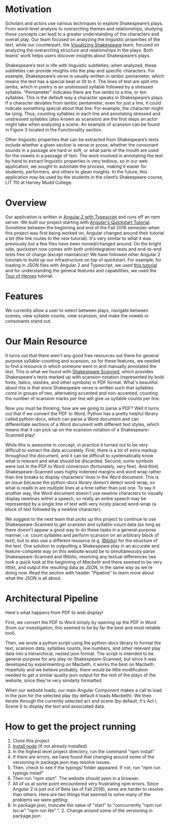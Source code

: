 # Motivation
Scholars and actors use various techniques to explore Shakespeare’s plays. From word-level analysis to overarching themes and relationships, studying these concepts can lead to a greater understanding of the characters and overall play. Our team focused on analyzing the linguistic properties of the text, while our counterpart, the <a href="https://github.com/janehwu/shakespeare">Visualizing Shakespeare</a> team, focused on analyzing the overarching structure and relationships in the plays. Both teams’ work helps users discover insights about Shakespeare’s plays. 

Shakespeare’s text is rife with linguistic subtleties; when analyzed, these subtleties can provide insights into the play and specific characters. For example, Shakespeare’s verse is usually written in iambic pentameter, which means the text has a special beat or lilt to it. The lines of text are split into iambs, which in poetry is an unstressed syllable followed by a stressed syllable. “Pentameter” indicates there are five iambs to a line, or ten syllables. This is the default way a character speaks in Shakespeare’s plays. If a character deviates from iambic pentameter, even for just a line, it could indicate something special about that line. For example, the character might be lying. Thus, counting syllables in each line and annotating stressed and unstressed syllables (also known as scansion) are the first steps an actor might take when analyzing a scene. An example of scansion can be found in Figure 3 located in the Functionality section.

Other linguistic properties that can be extracted from Shakespeare’s texts include whether a given section is verse or prose, whether the consonant sounds in a passage are hard or soft, or what parts of the mouth are used for the vowels in a passage of text. The work involved in annotating the text by hand to extract linguistic properties is very tedious, so in our web application, we sought to automate the process, making it easier for students, performers, and others to glean insights. In the future, this application may be used by the students in the client’s Shakespeare course, LIT 110 at Harvey Mudd College.

# Overview
Our application is written in <a href="https://angular.io/docs/ts/latest/">Angular 2 with Typescript</a> and runs off an npm server. We built our project starting with <a href="https://angular.io/docs/ts/latest/guide/setup.html">Angular's Quickstart Tutorial</a>. Sometime between the beginning and end of the Fall 2016 semester when this project was first being worked on, Angular changed around their tutorial a bit (the link routes to the <i>new</i> tutorial). It's very similar to what it was previously but a few files have been moved/changed around. On the bright side, quickstart now comes with both unit/integration tests and end-to-end tests free of charge (except maintance)!  We have followed other Angular 2 tutorials to build up our infrastructure on top of quickstart. For example, for loading in JSON files with Angular 2 and Typescript, we used <a href="https://scotch.io/tutorials/angular-2-http-requests-with-observables">this tutorial</a> and for understanding the general features and capabilities, we used the <a href="https://angular.io/docs/ts/latest/tutorial/">Tour of Heroes</a> tutorial.

# Features
We currently allow a user to select between plays, navigate between scenes, view syllable counts, view scansion, and make the vowels or consonants stand out.

# Our Main Resource
It turns out that there aren't any good free resources out there for general purpose syllable-counting and scansion, so for these features, we needed to find a resource in which someone went in and manually annotated the text. This is what we found with <a href="http://www.shakespearescanned.com/shakespeare.html">Shakespeare Scanned</a>, which provides Shakespeare's texts marked up with scansion notation (represented by bold fonts, italics, slashes, and other symbols) in PDF format. What's beautiful about this is that since Shakespeare verse is written such that syllables come in groups of two, alternating accented and non-accented, counting the number of scansion marks per line will give us syllable counts per line.

Now you must be thinking, how are we going to parse a PDF? Well it turns out that if we convert the PDF to Word, Python has a pretty helpful library called <a hrerf="https://python-docx.readthedocs.io/en/latest/">python-docx</a>, which can parse a Word document and can differentiate sections of a Word document with different text styles, which means that it can pick up on the scansion notation of a Shakespeare-Scanned play!

While this is awesome in concept, in practice it turned out to be very difficult to extract the data accurately. First, there is a lot of extra markup throughout the document, and it can be difficult to systematically know what is relevant and what should be discarded. Second, some symbols were lost in the PDF to Word conversion (fortunately, very few). And third, Shakespeare-Scanned uses highly indented margins and word wrap rather than line breaks to display characters' lines in the Word document. This is an issue because the python-docx library doesn't detect word-wrap, so what is reads in are multiple lines at a time rather than just one. To say it another way, the Word document doesn't use newline characters to visually display newlines within a speech, so really an entire speech may be represented by a single line of text with very nicely placed word-wrap (a block of text followed by a newline character).

We suggest to the next team that picks up this project to continue to use Shakespeare-Scanned to get scansion and syllable-count data (so long as there doesn't appear a good way to do these tasks in a general-purpose manner, i.e. count syllables and perform scansion on an arbitrary block of text), but to also use a different resource (e.g. <a href="https://www.ibiblio.org/xml/examples/shakespeare/">IBibilio</a>) for the structure of the text. One solution to outputting a Shakespeare play in an accurate and feature-complete way on this website would be to simultaneously parse Shakespeare-Scanned and IBibilio, resolving any textual differences (we took a quick look at the beginning of <i>Macbeth</i> and there seemed to be very little), and output the resulting data as JSON, in the same way as we're doing now. Read the section with header "Pipeline" to learn more about what the JSON is all about.

# Architectural Pipeline
Here's what happens from PDF to web display! 

First, we convert the PDF to Word simply by opening up the PDF in Word (from our investigation, this seemed to be by far the best and most reliable tool). 

Then, we wrote a python script using the python-docx library to format the text, scansion data, syllables counts, line numbers, and other relevant play data into a hierarchical, nested json format. The script is intended to be general-purpose for any play on Shakespeare-Scanned, but since it was developed by experimenting on Macbeth, it works the best on Macbeth. Hopefully and we believe probably, there would be little modification needed to get a similar quality json output for the rest of the plays of the website, since they're very similarly formatted.

When our website loads, our main Angular Component makes a call to load in the json for the selected play (by default it loads Macbeth). We then iterate through the currently selected act and scene (by default, it's Act I, Scene I) to display the text and associated data.



# How to get the project running
1. Clone this project
2. <a href="https://nodejs.org/en/download/">Install node</a> (if not already installed)
3. In the highest level project directory, run the command "npm install"
 1. If there are errors, we have found that changing around some of the versioning in package.json may resolve issues.
4. Then, check to see if the typings/ folder appeared. If not, run "npm run typings install"
5. Then run "npm start". The website should open in a browser.
 1. All of us at some point encountered very frustrating npm errors. Since Angular 2 is just out of Beta (as of Fall 2016), some are harder to resolve than others. Here are two things that seemed to solve many of the problems we were getting:
   1. In package.json, truncate the value of "start" to "concurrently \"npm run tsc:w\" \"npm run lite\" ".
    2. Change around some of the versioning in package.json
